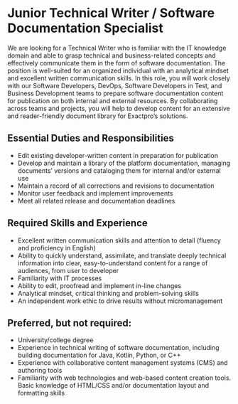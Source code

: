 # Junior Technical Writer / Software Documentation Specialist

We are looking for a Technical Writer who is familiar with the IT knowledge domain and able to grasp technical and business-related concepts and effectively communicate them in the form of software documentation. The position is well-suited for an organized individual with an analytical mindset and excellent written communication skills.
In this role, you will work closely with our Software Developers, DevOps, Software Developers in Test, and Business Development teams to prepare software documentation content for publication on both internal and external resources. By collaborating across teams and projects, you will help to develop content for an extensive and reader-friendly document library for Exactpro’s solutions.

## Essential Duties and Responsibilities

- Edit existing developer-written content in preparation for publication
- Develop and maintain a library of the platform documentation, managing documents’ versions and cataloging them for internal and/or external use
- Maintain a record of all corrections and revisions to documentation
- Monitor user feedback and implement improvements
- Meet all related release and documentation deadlines

## Required Skills and Experience

- Excellent written communication skills and attention to detail (fluency and proficiency in English)
- Ability to quickly understand, assimilate, and translate deeply technical information into clear, easy-to-understand content for a range of audiences, from user to developer
- Familiarity with IT processes
- Ability to edit, proofread and implement in-line changes
- Analytical mindset, critical thinking and problem-solving skills
- An independent work ethic to drive results without micromanagement

## Preferred, but not required:

- University/college degree
- Experience in technical writing of software documentation, including building documentation for Java, Kotlin, Python, or C++  
- Experience with collaborative content management systems (CMS) and authoring tools
- Familiarity with web technologies and web-based content creation tools. Basic knowledge of HTML/CSS and/or documentation layout and formatting skills
